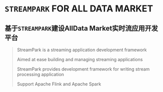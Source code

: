 # `STREAMPARK` FOR ALL DATA MARKET

## 基于`STREAMPARK`建设AllData Market实时流应用开发平台
>
> StreamPark is a streaming application development framework
> 
> Aimed at ease building and managing streaming applications 
> 
> StreamPark provides development framework for writing stream processing application
> 
> Support Apache Flink and Apache Spark
